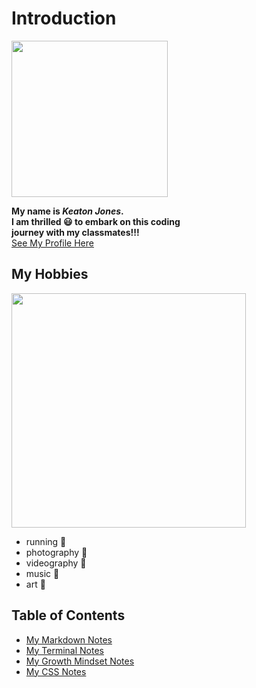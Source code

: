# Introduction 

<img src="https://user-images.githubusercontent.com/85812777/123681067-f666b500-d80e-11eb-9fb5-2d29ae681276.png" width="250" length="250"> 


**My name is _Keaton Jones_. <br> 
I am thrilled 😃 to embark on this coding <br>
journey with my classmates!!!** <br>
[See My Profile Here](https://github.com/keatonjoness)

## My Hobbies

<img src="https://user-images.githubusercontent.com/85812777/123680221-12b62200-d80e-11eb-8894-e5990893de2d.png" width="375">

<ul>
  <li> running 🏃 </li>
  <li> photography 📸 </li>
  <li> videography 🎥 </li>
  <li> music 🎵 </li>
  <li> art 🎨 </li>
  </ul>

## Table of Contents
  * [My Markdown Notes](/Reading-Notes/Markdown)
  * [My Terminal Notes](/Reading-Notes/Terminal)
  * [My Growth Mindset Notes](/Reading-Notes/growthmindset)
  * [My CSS Notes](/Reading-Notes/CSS-notes)  
